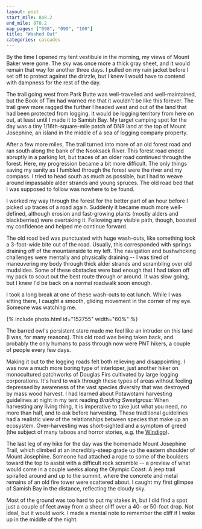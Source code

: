```yaml
---
layout: post
start_mile: 848.2
end_mile: 870.2
map_pages: ["098", "099", "100"]
title: "Washed Out"
categories: cascades
---
```


By the time I opened my tent vestibule in the morning, my views of Mount Baker
were gone. The sky was once more a thick gray sheet, and it would remain that
way for another three days. I pulled on my rain jacket before I set off to
protect against the drizzle, but I knew I would have to contend with dampness
for the rest of the day.

The trail going west from Park Butte was well-travelled and well-maintained, but
the Book of Tim had warned me that it wouldn't be like this forever. The trail
grew more ragged the further I headed west and out of the land that had been
protected from logging. It would be logging territory from here on out, at least
until I made it to Samish Bay. My target camping spot for the day was a tiny
1/16th-square-mile patch of DNR land at the top of Mount Josephine, an island in
the middle of a sea of logging company property.

After a few more miles, The trail turned into more of an old forest road and ran
south along the bank of the Nooksack River. This forest road ended abruptly in a
parking lot, but traces of an older road continued through the forest. Here, my
progression became a bit more difficult. The only things saving my sanity as I
fumbled through the forest were the river and my compass. I tried to head south
as much as possible, but I had to weave around impassable alder strands and
young spruces. The old road bed that I was supposed to follow was nowhere to be
found.

I worked my way through the forest for the better part of an hour before I
picked up traces of a road again. Suddenly it became much more well-defined,
although erosion and fast-growing plants (mostly alders and blackberries) were
overtaking it. Following any visible path, though, boosted my confidence and
helped me continue forward.

The old road bed was punctuated with huge wash-outs, like something took a
3-foot-wide bite out of the road. Usually, this corresponded with springs
draining off of the mountainside to my left. The navigation and bushwhcking
challenges were mentally and physically draining -- I was tired of maneuvering
my body through thick alder strands and scrambling over old mudslides. Some of
these obstacles were bad enough that I had taken off my pack to scout out the
best route through or around. It was slow going, but I knew I'd be back on a
normal roadwalk soon enough.

I took a long break at one of these wash-outs to eat lunch.  While I was sitting
there, I caught a smooth, gliding movement in the corner of my eye. Someone was
watching me.

{% include photo.html id="152755" width="60%" %}

The barred owl's persistent stare made me feel like an intruder on this land (I
was, for many reasons). This old road was being taken back, and probably the
only humans to pass through now were PNT hikers, a couple of people every few
days.

Making it out to the logging roads felt both relieving and disappointing. I was
now a much more boring type of interloper, just another hiker on monocultured
patchworks of Douglas Firs cultivated by large logging corporations. It's hard
to walk through these types of areas without feeling depressed by awareness of
the vast species diversity that was destroyed by mass wood harvest. I had
learned about Potawotami harvesting guidelines at night in my tent reading
*Braiding Sweetgrass*: When harvesting any living thing, it is imperative to
take just what you need, no more than half, and to ask before harvesting. These
traditional guidelines had a realistic view of the relationships between species
that make up an ecosystem. Over-harvesting was short-sighted and a symptom of
greed (the subject of many taboos and horror stories, e.g. the
[Windigo](https://en.wikipedia.org/wiki/Windigo)).

The last leg of my hike for the day was the homemade Mount Josephine Trail,
which climbed at an incredibly-steep grade up the eastern shoulder of Mount
Josephine. Someone had attached a rope to some of the boulders toward the top to
assist with a difficult rock scramble -- a preview of what would come in a
couple weeks along the Olympic Coast. A jeep trail spiralled around and up to
the summit, where the concrete and metal remains of an old fire tower were
scattered about. I caught my first glimpse of Samish Bay in the distance,
reflecting the cloudy sky.

Most of the ground was too hard to put my stakes in, but I did find a spot just
a couple of feet away from a sheer cliff over a 40- or 50-foot drop. Not ideal,
but it would work. I made a mental note to remember the cliff if I woke up in
the middle of the night.
